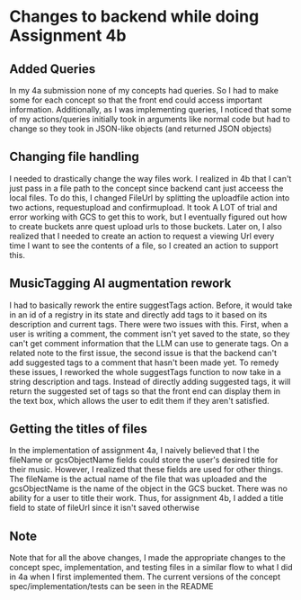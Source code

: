 # Changes to backend while doing Assignment 4b

## Added Queries

In my 4a submission none of my concepts had queries. So I had to make some for each concept so that the front end could access important information. Additionally, as I was implementing queries, I noticed that some of my actions/queries initially took in arguments like normal code but had to change so they took in JSON-like objects (and returned JSON objects)

## Changing file handling
I needed to drastically change the way files work. I realized in 4b that I can't just pass in a file path to the concept since backend cant just acceess the local files. To do this, I changed FileUrl by splitting the uploadfile action into two actions, requestupload and confirmupload. It took A LOT of trial and error working with GCS to get this to work, but I eventually figured out how to create buckets anre quest upload urls to those buckets. Later on, I also realized that I needed to create an action to request a viewing Url every time I want to see the contents of a file, so I created an action to support this.

## MusicTagging AI augmentation rework
I had to basically rework the entire suggestTags action. Before, it would take in an id of a registry in its state and directly add tags to it based on its description and current tags. There were two issues with this. First, when a user is writing a comment, the comment isn't yet saved to the state, so they can't get comment information that the LLM can use to generate tags. On a related note to the first issue, the second issue is that the backend can't add suggested tags to a comment that hasn't been made yet. To remedy these issues, I reworked the whole suggestTags function to now take in a string description and tags. Instead of directly adding suggested tags, it will return the suggested set of tags so that the front end can display them in the text box, which allows the user to edit them if they aren't satisfied.

## Getting the titles of files
In the implementation of assignment 4a, I naively believed that I the fileName or gcsObjectName fields could store the user's desired title for their music. However, I realized that these fields are used for other things. The fileName is the actual name of the file that was uploaded and the gcsObjectName is the name of the object in the GCS bucket. There was no ability for a user to title their work. Thus, for assignment 4b, I added a title field to state of fileUrl since it isn't saved otherwise

## Note
Note that for all the above changes, I made the appropriate changes to the concept spec, implementation, and testing files in a similar flow to what I did in 4a when I first implemented them. The current versions of the concept spec/implementation/tests can be seen in the README

